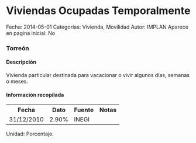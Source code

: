 Viviendas Ocupadas Temporalmente
=====

Fecha: 2014-05-01
Categorías: Vivienda, Movilidad
Autor: IMPLAN
Aparece en pagina inicial: No

### Torreón

#### Descripción

Vivienda particular destinada para vacacionar o vivir algunos días, semanas o meses.

#### Información recopilada

<table class="table table-hover table-bordered matriz">
  <tr><th>Fecha</th><th>Dato</th><th>Fuente</th><th>Notas</th></tr>
  <tr><td class="centrado">31/12/2010</td><td class="derecha">2.90%</td><td>INEGI</td><td></td></tr>
</table>

Unidad: Porcentaje.
